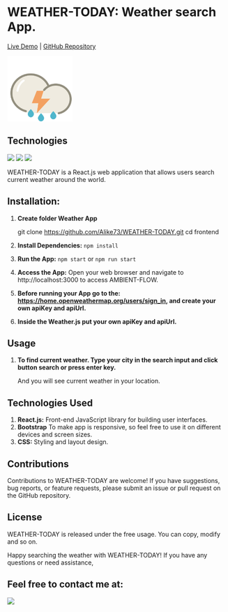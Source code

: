 # WEATHER-TODAY: Weather search App.

[Live Demo](https://rainbow-platypus-ccf3ce.netlify.app/) | [GitHub Repository](https://github.com/Alike73/WEATHER-TODAY)

<img src="./src/Assets/thunderstorm-icon.png" alt="Thunderstorm" width="150" />


## Technologies
<img src="https://img.shields.io/badge/react-C08261?style=for-the-badge&logo=react&logoColor=4D2DB7"/> <img src="https://img.shields.io/badge/bootstrap-9A3B3B?style=for-the-badge&logo=bootstrap&logoColor=4D2DB7"/> <img src="https://img.shields.io/badge/css3-9F91CC?style=for-the-badge&logo=css3&logoColor=4D2DB7"/>


WEATHER-TODAY is a React.js web application that allows users search current weather around the world. 


## Installation:

1. **Create folder Weather App**

   git clone https://github.com/Alike73/WEATHER-TODAY.git
   cd frontend

2. **Install Dependencies:**
`npm install`

3. **Run the App:**
  `npm start` or `npm run start`

6. **Access the App:**
   Open your web browser and navigate to http://localhost:3000 to access AMBIENT-FLOW.

7. **Before running your App go to the: https://home.openweathermap.org/users/sign_in, and create your own apiKey and apiUrl.**

8. **Inside the Weather.js put your own apiKey and apiUrl.**

## Usage

1. **To find current weather. Type your city in the search input and click button search or press enter key.**
   
   And you will see current weather in your location.


## Technologies Used

1. **React.js:**
    Front-end JavaScript library for building user interfaces.
3. **Bootstrap**
    To make app is responsive, so feel free to use it on different devices and screen sizes.
5. **CSS:**
    Styling and layout design.

## Contributions
   Contributions to WEATHER-TODAY are welcome! If you have suggestions, bug reports, or feature requests, 
   please submit an issue or pull request on the GitHub repository.

## License
  WEATHER-TODAY is released under the free usage.
  You can copy, modify and so on.

  Happy searching the weather with WEATHER-TODAY! 
  If you have any questions or need assistance,

 ##  Feel free to contact me at: 

  <a href="mailto:alimzhanisla@gmail.com"><img src="https://img.shields.io/badge/gmail-7895CB?style=for-the-badge&logo=gmail&logoColor=B70404"/></a>
